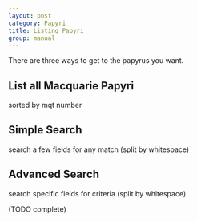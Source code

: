 ```yaml
---
layout: post
category: Papyri
title: Listing Papyri
group: manual
---
```


There are three ways to get to the papyrus you want.

## List all Macquarie Papyri
sorted by mqt number


## Simple Search
search a few fields for any match (split by whitespace)


## Advanced Search
search specific fields for criteria (split by whitespace)

(TODO complete)
